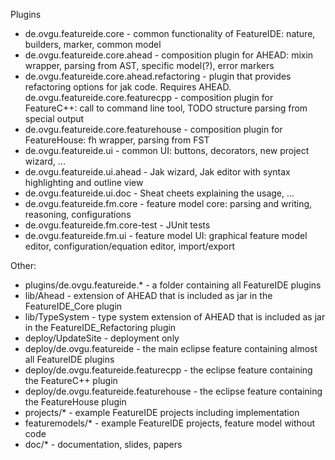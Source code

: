 Plugins

* de.ovgu.featureide.core - common functionality of FeatureIDE: nature, builders, marker, common model
* de.ovgu.featureide.core.ahead - composition plugin for AHEAD: mixin wrapper, parsing from AST, specific model(?), error markers
* de.ovgu.featureide.core.ahead.refactoring - plugin that provides refactoring options for jak code. Requires AHEAD.
de.ovgu.featureide.core.featurecpp - composition plugin for FeatureC++: call to command line tool, TODO structure parsing from special output
* de.ovgu.featureide.core.featurehouse - composition plugin for FeatureHouse: fh wrapper, parsing from FST
* de.ovgu.featureide.ui - common UI: buttons, decorators, new project wizard, ...
* de.ovgu.featureide.ui.ahead - Jak wizard, Jak editor with syntax highlighting and outline view
* de.ovgu.featureide.ui.doc - Sheat cheets explaining the usage, ...
* de.ovgu.featureide.fm.core - feature model core: parsing and writing, reasoning, configurations
* de.ovgu.featureide.fm.core-test - JUnit tests
* de.ovgu.featureide.fm.ui - feature model UI: graphical feature model editor, configuration/equation editor, import/export

Other:

* plugins/de.ovgu.featureide.* - a folder containing all FeatureIDE plugins
* lib/Ahead - extension of AHEAD that is included as jar in the FeatureIDE_Core plugin
* lib/TypeSystem - type system extension of AHEAD that is included as jar in the FeatureIDE_Refactoring plugin
* deploy/UpdateSite - deployment only
* deploy/de.ovgu.featureide - the main eclipse feature containing almost all FeatureIDE plugins
* deploy/de.ovgu.featureide.featurecpp - the eclipse feature containing the FeatureC++ plugin
* deploy/de.ovgu.featureide.featurehouse - the eclipse feature containing the FeatureHouse plugin
* projects/* - example FeatureIDE projects including implementation
* featuremodels/* - example FeatureIDE projects, feature model without code
* doc/* - documentation, slides, papers